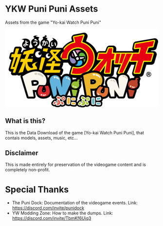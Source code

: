 # YKW Puni Puni Assets
Assets from the game "Yo-kai Watch Puni Puni"

<p align="center">
<img src=https://github.com/Pabl06/YKWPuniPuniAssets/blob/main/logo.png>
</p>

## What is this?
This is the Data Download of the game [Yo-kai Watch Puni Puni], that contais models, assets, music, etc...

## Disclaimer
This is made entirely for preservation of the videogame content and is completely non-profit.

# Special Thanks
- The Puni Dock: Documentation of the videogame events.
  Link: https://discord.com/invite/punidock
- YW Modding Zone: How to make the dumps.
  Link: https://discord.com/invite/TbmKf6Ujq3
